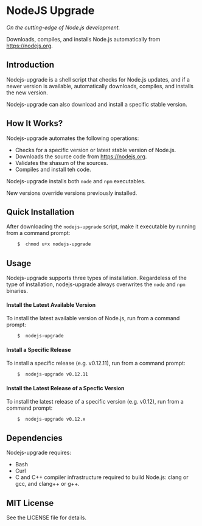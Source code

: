 # NodeJS Upgrade

*On the cutting-edge of Node.js development.*

Downloads, compiles, and installs Node.js automatically from https://nodejs.org.

## Introduction
Nodejs-upgrade is a shell script that checks for Node.js updates, and if a newer version is available, automatically downloads, compiles, and installs the new version.

Nodejs-upgrade can also download and install a specific stable version.

## How It Works?
Nodejs-upgrade automates the following operations:
* Checks for a specific version or latest stable version of Node.js.
* Downloads the source code from https://nodejs.org.
* Validates the shasum of the sources.
* Compiles and install teh code.

Nodejs-upgrade installs both `node` and `npm` executables.

New versions override versions previously installed.

## Quick Installation
After downloading the `nodejs-upgrade` script, make it executable by running from a command prompt:
~~~ bash
	$  chmod u+x nodejs-upgrade
~~~

## Usage
Nodejs-upgrade supports three types of installation. Regardeless of the type of installation, nodejs-upgrade always overwrites the `node` and `npm` binaries.

#### Install the Latest Available Version
To install the latest available version of Node.js, run from a command prompt:
~~~ bash
	$  nodejs-upgrade
~~~

#### Install a Specific Release
To install a specific release (e.g. v0.12.11), run from a command prompt:
~~~ bash
	$  nodejs-upgrade v0.12.11
~~~

#### Install the Latest Release of a Specfic Version
To install the latest release of a specific version (e.g. v0.12), run from a command prompt:
~~~
	$  nodejs-upgrade v0.12.x
~~~


## Dependencies
Nodejs-upgrade requires:
* Bash
* Curl
* C and C++ compiler infrastructure required to build Node.js: clang or gcc, and clang++ or g++.


## MIT License
See the LICENSE file for details. 

